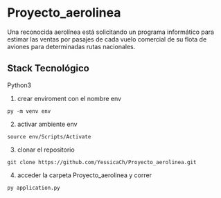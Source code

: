 # Proyecto_aerolinea
Una reconocida aerolínea está solicitando un programa informático para estimar las ventas por pasajes de cada vuelo comercial de su flota de aviones para determinadas rutas nacionales.

## Stack Tecnológico 
Python3 

1) crear enviroment con el nombre env 
```
py -m venv env
```


2) activar ambiente env 
```
source env/Scripts/Activate
```

3) clonar el repositorio
```
git clone https://github.com/YessicaCh/Proyecto_aerolinea.git
```

4) acceder la carpeta Proyecto_aerolinea y correr
``` 
py application.py 
```

